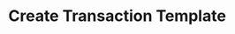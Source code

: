# Create Transaction Template

<api-endpoint openapi-path="../../OpenApi/user.openapi.yaml" method="POST" endpoint="/api/v1/transactions/templates"/>